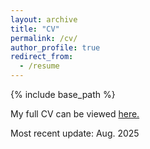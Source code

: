 ```yaml
---
layout: archive
title: "CV"
permalink: /cv/
author_profile: true
redirect_from:
  - /resume
---
```


{% include base_path %}

My full CV can be viewed [here.](https://drive.google.com/file/d/1WxqVVHpiWxScowaI71p5nHkFuJSydjr3/view?usp=sharing)

Most recent update: Aug. 2025

